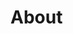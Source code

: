 <simple-hero>

<template v-slot:cover>

![Secret Network](./img/hero_black_2600.png)

</template>

# About

</simple-hero>